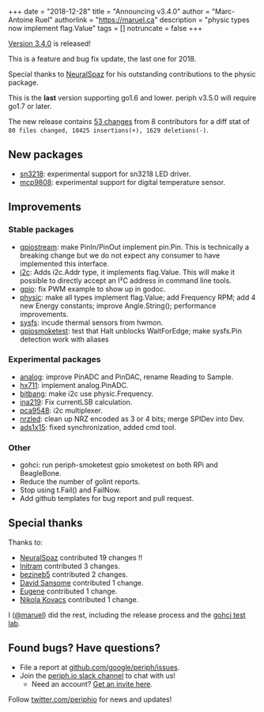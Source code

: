 +++
date = "2018-12-28"
title = "Announcing v3.4.0"
author = "Marc-Antoine Ruel"
authorlink = "https://maruel.ca"
description = "physic types now implement flag.Value"
tags = []
notruncate = false
+++

[Version 3.4.0](https://github.com/google/periph/releases/tag/v3.4.0) is
released!

This is a feature and bug fix update, the last one for 2018.

Special thanks to [NeuralSpaz](https://github.com/NeuralSpaz) for his
outstanding contributions to the physic package.

This is the **last** version supporting go1.6 and lower. periph v3.5.0 will
require go1.7 or later.

<!--more-->

The new release contains [53
changes](https://github.com/google/periph/compare/v3.3.0...v3.4.0)
from 8 contributors for a diff stat of ` 80 files changed, 10425 insertions(+), 1629 deletions(-)`.


## New packages

- [sn3218](https://periph.io/x/periph/experimental/devices/sn3218):
  experimental support for sn3218 LED driver.
- [mcp9808](https://periph.io/x/periph/experimental/devices/mcp9808):
  experimental support for digital temperature sensor.


## Improvements

### Stable packages

- [gpiostream](https://periph.io/x/periph/conn/gpio/gpiostream): make
  PinIn/PinOut implement pin.Pin. This is technically a breaking change but we
  do not expect any consumer to have implemented this interface.
- [i2c](https://periph.io/x/periph/conn/i2c): Adds i2c.Addr type, it implements
  flag.Value. This will make it possible to directly accept an I²C address in
  command line tools.
- [gpio](https://periph.io/x/periph/conn/gpio#example-PinOut--PWM): fix PWM
  example to show up in godoc.
- [physic](https://periph.io/x/periph/conn/physic): make all types implement
  flag.Value; add Frequency RPM; add 4 new Energy constants; improve
  Angle.String(); performance improvements.
- [sysfs](https://periph.io/x/periph/host/sysfs): incude thermal sensors from
  hwmon.
- [gpiosmoketest](https://periph.io/x/periph/cmd/periph-smoketest/gpiosmoketest):
  test that Halt unblocks WaitForEdge; make sysfs.Pin detection work with
  aliases


### Experimental packages

- [analog](https://periph.io/x/periph/experimental/conn/analog): improve PinADC
  and PinDAC, rename Reading to Sample.
- [hx711](https://periph.io/x/periph/experimental/devices/hx711): implement
  analog.PinADC.
- [bitbang](https://periph.io/x/periph/experimental/devices/bitbang): make i2c
  use physic.Frequency.
- [ina219](https://periph.io/x/periph/experimental/devices/ina219): Fix
  currentLSB calculation.
- [pca9548](https://periph.io/x/periph/experimental/devices/pca9548): i2c
  multiplexer.
- [nrzled](https://periph.io/x/periph/experimental/devices/nrzled): clean up NRZ
  encoded as 3 or 4 bits; merge SPIDev into Dev.
- [ads1x15](https://periph.io/x/periph/experimental/devices/ads1x15): fixed
  synchronization, added cmd tool.


### Other

- gohci: run periph-smoketest gpio smoketest on both RPi and BeagleBone.
- Reduce the number of golint reports.
- Stop using t.Fail() and FailNow.
- Add github templates for bug report and pull request.


## Special thanks

Thanks to:

- [NeuralSpaz](https://github.com/NeuralSpaz) contributed 19 changes !!
- [lnitram](https://github.com/lnitram) contributed 3 changes.
- [bezineb5](https://github.com/bezineb5) contributed 2 changes.
- [David Sansome](https://github.com/davidsansome) contributed 1 change.
- [Eugene](https://github.com/jdevelop) contributed 1 change.
- [Nikola Kovacs](https://github.com/nkovacs) contributed 1 change.

I ([@maruel](https://github.com/maruel)) did the rest, including the release
process and the [gohci test lab](https://github.com/periph/gohci).


## Found bugs? Have questions?

- File a report at
  [github.com/google/periph/issues](https://github.com/google/periph/issues).
- Join the [periph.io slack channel](https://gophers.slack.com/messages/periph/)
  to chat with us!
  - Need an account? [Get an invite
    here](https://invite.slack.golangbridge.org/).

Follow [twitter.com/periphio](https://twitter.com/periphio) for news and
updates!
